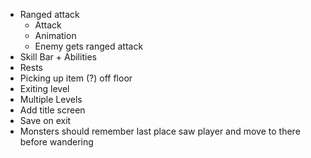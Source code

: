 - Ranged attack
    - Attack
    - Animation
    - Enemy gets ranged attack
- Skill Bar + Abilities
- Rests
- Picking up item (?) off floor
- Exiting level
- Multiple Levels
- Add title screen
- Save on exit
- Monsters should remember last place saw player and move to there before wandering